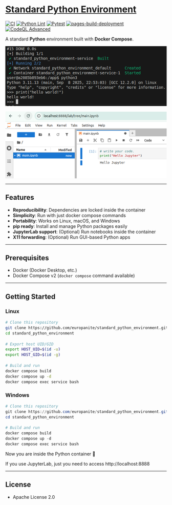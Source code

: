 # [Standard Python Environment](https://github.com/europanite/standard_python_environment "Standard Python Environment")

[![CI](https://github.com/europanite/standard_python_environment/actions/workflows/ci.yml/badge.svg)](https://github.com/europanite/standard_python_environment/actions/workflows/ci.yml)
[![Python Lint](https://github.com/europanite/standard_python_environment/actions/workflows/lint.yml/badge.svg)](https://github.com/europanite/standard_python_environment/actions/workflows/lint.yml)
[![Pytest](https://github.com/europanite/standard_python_environment/actions/workflows/pytest.yml/badge.svg)](https://github.com/europanite/standard_python_environment/actions/workflows/pytest.yml)
[![pages-build-deployment](https://github.com/europanite/standard_python_environment/actions/workflows/pages/pages-build-deployment/badge.svg)](https://github.com/europanite/standard_python_environment/actions/workflows/pages/pages-build-deployment)
[![CodeQL Advanced](https://github.com/europanite/standard_python_environment/actions/workflows/codeql.yml/badge.svg)](https://github.com/europanite/standard_python_environment/actions/workflows/codeql.yml)

A standard **Python** environment built with **Docker Compose**.

!["console"](./assets/images/console.png)

!["jupyterlab"](./assets/images/jupyterlab.png)

---

## Features

- **Reproducibility**: Dependencies are locked inside the container
- **Simplicity**: Run with just docker compose commands
- **Portability**: Works on Linux, macOS, and Windows
- **pip ready**: Install and manage Python packages easily
- **JupyterLab support**: (Optional) Run notebooks inside the container
- **X11 forwarding**: (Optional) Run GUI-based Python apps

---


## Prerequisites

- Docker (Docker Desktop, etc.)
- Docker Compose v2 (`docker compose` command available)

---

## Getting Started

### Linux

```bash
# Clone this repository
git clone https://github.com/europanite/standard_python_environment.git
cd standard_python_environment

# Export host UID/GID
export HOST_UID=$(id -u) 
export HOST_GID=$(id -g)

# Build and run
docker compose build
docker compose up -d
docker compose exec service bash

```

### Windows

```powershell
# Clone this repository
git clone https://github.com/europanite/standard_python_environment.git
cd standard_python_environment

# Build and run
docker compose build
docker compose up -d
docker compose exec service bash

```

Now you are inside the Python container 🎉

If you use JupyterLab, just you need to access http://localhost:8888

---

## License
- Apache License 2.0